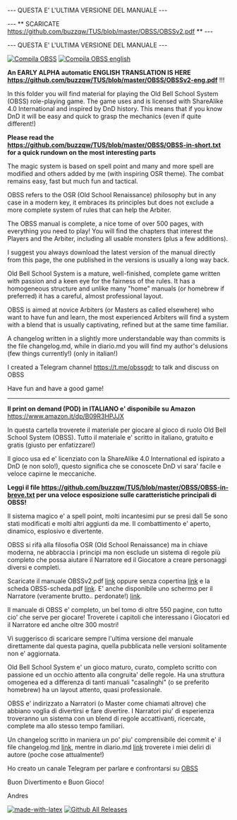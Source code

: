 --- QUESTA E' L'ULTIMA VERSIONE DEL MANUALE ---

--- ** SCARICATE https://github.com/buzzqw/TUS/blob/master/OBSS/OBSSv2.pdf ** ---

--- QUESTA E' L'ULTIMA VERSIONE DEL MANUALE ---


[![Compila OBSS](https://github.com/buzzqw/TUS/actions/workflows/CompilaOBSSv2.yml/badge.svg)](https://github.com/buzzqw/TUS/actions/workflows/CompilaOBSSv2.yml)
[![Compila OBSS english](https://github.com/buzzqw/TUS/actions/workflows/compila_obss_eng.yml/badge.svg)](https://github.com/buzzqw/TUS/actions/workflows/compila_obss_eng.yml)


**An EARLY ALPHA automatic ENGLISH TRANSLATION IS HERE https://github.com/buzzqw/TUS/blob/master/OBSS/OBSSv2-eng.pdf** !!! 

In this folder you will find material for playing the Old Bell School System (OBSS) role-playing game.  The game uses and is licensed with ShareAlike 4.0 International and inspired by DnD history. This means that if you know DnD it will be easy and quick to grasp the mechanics (even if quite different!) 

**Please read the https://github.com/buzzqw/TUS/blob/master/OBSS/OBSS-in-short.txt for a quick rundown on the most interesting parts**

The magic system is based on spell point and many and more spell are modified and others added by me (with inspiring OSR theme). The combat remains easy, fast but much fun and tactical.

OBSS refers to the OSR (Old School Renaissance) philosophy but in any case in a modern key, it embraces its principles but does not exclude a more complete system of rules that can help the Arbiter.

The OBSS manual is complete, a nice tome of over 500 pages, with everything you need to play! You will find the chapters that interest the Players and the Arbiter, including all usable monsters (plus a few additions).

I suggest you always download the latest version of the manual directly from this page, the one published in the versions is usually a long way back.

Old Bell School System is a mature, well-finished, complete game written with passion and a keen eye for the fairness of the rules. It has a homogeneous structure and unlike many "home" manuals (or homebrew if preferred) it has a careful, almost professional layout.

OBSS is aimed at novice Arbiters (or Masters as called elsewhere) who want to have fun and learn, the most experienced Arbiters will find a system with a blend that is usually captivating, refined but at the same time familiar.

A changelog written in a slightly more understandable way than commits is the file changelog.md, while in diario.md you will find my author's delusions (few things currently!) (only in italian!)

I created a Telegram channel https://t.me/obssgdr to talk and discuss on OBSS

Have fun and have a good game!

---

**Il print on demand (POD) in ITALIANO e' disponibile su Amazon** https://www.amazon.it/dp/B09R3HPJJX

In questa cartella troverete il materiale per giocare al gioco di ruolo Old Bell School System (OBSS). Tutto il materiale e' scritto in italiano, gratuito e gratis (giusto per enfatizzare!)

Il gioco usa ed e' licenziato con la ShareAlike 4.0 International ed ispirato a DnD (e non solo!), questo significa che se conoscete DnD vi sara' facile e veloce capirne le meccaniche.

**Leggi il file https://github.com/buzzqw/TUS/blob/master/OBSS/OBSS-in-breve.txt per una veloce esposizione sulle caratteristiche principali di OBSS!**

Il sistema magico e' a spell point, molti incantesimi pur se presi dall 5e sono stati modificati e molti altri aggiunti da me. Il combattimento e' aperto, dinamico, esplosivo e divertente.

OBSS si rifà alla filosofia OSR (Old School Renaissance) ma in chiave moderna, ne abbraccia i principi ma non esclude un sistema di regole più completo che possa aiutare il Narratore ed il Giocatore a creare personaggi diversi e completi.

Scaricate il manuale OBSSv2.pdf [link](https://github.com/buzzqw/TUS/blob/master/OBSS/OBSSv2.pdf) oppure senza copertina [link](https://github.com/buzzqw/TUS/blob/master/OBSS/OBSSv2-nocopertina.pdf) e la scheda OBSS-scheda.pdf [link](https://github.com/buzzqw/TUS/blob/master/OBSS/OBSS-scheda.pdf).
E' anche disponibile uno schermo per il Narratore (veramente brutto.. perdonate!) [link](https://github.com/buzzqw/TUS/blob/master/OBSS/screenv2.pdf). 

Il manuale di OBSS e' completo, un bel tomo di oltre 550 pagine, con tutto cio' che serve per giocare! Troverete i capitoli che interessano i Giocatori ed il Narratore ed anche oltre 300 mostri!

Vi suggerisco di scaricare sempre l'ultima versione del manuale direttamente dal questa pagina, quella pubblicata nelle versioni solitamente non e' aggiornata.

Old Bell School System e' un gioco maturo, curato, completo scritto con passione ed un occhio attento alla congruita' delle regole. Ha una struttura omogenea ed a differenza di tanti manuali "casalinghi" (o se preferito homebrew) ha un layout attento, quasi professionale.

OBSS e' indirizzato a Narratori (o Master come chiamati altrove) che abbiano voglia di divertirsi e fare divertire. I Narratori piu' di esperienza troveranno un sistema con un blend di regole accattivanti, ricercate, complete ma allo stesso tempo familiari.

Un changelog scritto in maniera un po' piu' comprensibile dei commit e' il file changelog.md [link](https://github.com/buzzqw/TUS/blob/master/OBSS/changelog.md), mentre in diario.md [link](https://github.com/buzzqw/TUS/blob/master/diario.md) troverete i miei deliri di autore (poche cose attualmente!)

Ho creato un canale Telegram per parlare e confrontarsi su [OBSS](https://t.me/obssgdr)

Buon Divertimento e Buon Gioco!

Andres

[![made-with-latex](https://img.shields.io/badge/Made%20with-LaTeX-1f425f.svg)](https://www.latex-project.org/)  [![Github All Releases](https://img.shields.io/github/downloads/buzzqw/TUS/total.svg)]() 
